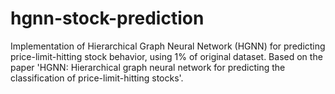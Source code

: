 # hgnn-stock-prediction
Implementation of Hierarchical Graph Neural Network (HGNN) for predicting price-limit-hitting stock behavior, using 1% of original dataset. Based on the paper 'HGNN: Hierarchical graph neural network for predicting the classification of price-limit-hitting stocks'.
